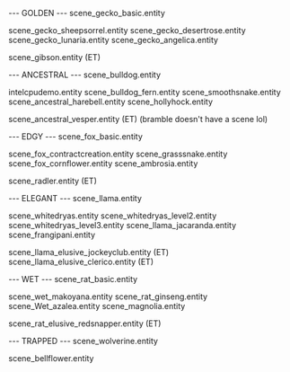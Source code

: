 --- GOLDEN ---
scene_gecko_basic.entity

scene_gecko_sheepsorrel.entity
scene_gecko_desertrose.entity
scene_gecko_lunaria.entity
scene_gecko_angelica.entity

scene_gibson.entity (ET)

--- ANCESTRAL ---
scene_bulldog.entity

intelcpudemo.entity
scene_bulldog_fern.entity
scene_smoothsnake.entity
scene_ancestral_harebell.entity
scene_hollyhock.entity

scene_ancestral_vesper.entity (ET)
(bramble doesn't have a scene lol)

--- EDGY ---
scene_fox_basic.entity

scene_fox_contractcreation.entity
scene_grasssnake.entity
scene_fox_cornflower.entity
scene_ambrosia.entity

scene_radler.entity (ET)

--- ELEGANT ---
scene_llama.entity

scene_whitedryas.entity
scene_whitedryas_level2.entity
scene_whitedryas_level3.entity
scene_llama_jacaranda.entity
scene_frangipani.entity

scene_llama_elusive_jockeyclub.entity (ET)
scene_llama_elusive_clerico.entity (ET)

--- WET ---
scene_rat_basic.entity

scene_wet_makoyana.entity
scene_rat_ginseng.entity
scene_Wet_azalea.entity
scene_magnolia.entity

scene_rat_elusive_redsnapper.entity (ET)

--- TRAPPED ---
scene_wolverine.entity

scene_bellflower.entity